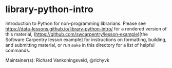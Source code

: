 library-python-intro
====================

Introduction to Python for non-programming librarians.
Please see <https://data-lessons.github.io/library-python-intro/>
for a rendered version of this material,
(https://github.com/swcarpentry/lesson-example)[the Software Carpentry lesson example]
for instructions on formatting, building, and submitting material,
or run `make` in this directory for a list of helpful commands.

Maintainer(s):
Richard Vankoningsveld, @richyvk
